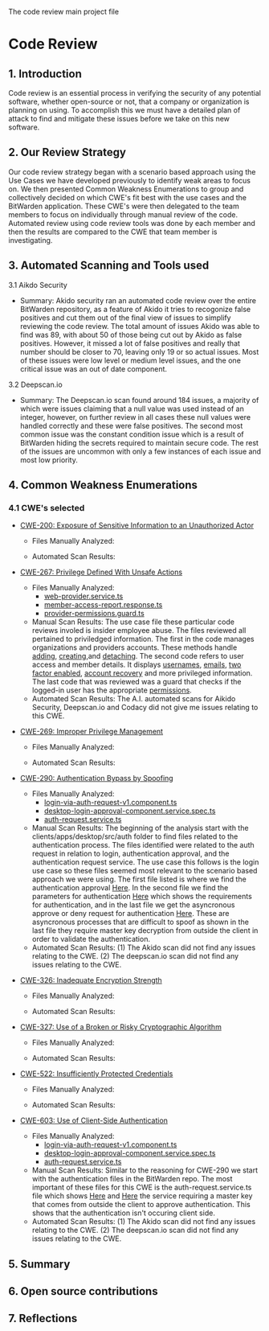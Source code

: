 The code review main project file
# Code Review

## 1. Introduction

Code review is an essential process in verifying the security of any potential software, whether open-source or not, that a company or organization is planning on using. To accomplish this we must have a detailed plan of attack to find and mitigate these issues before we take on this new software.

## 2. Our Review Strategy

Our code review strategy began with a scenario based approach using the Use Cases we have developed previously to identify weak areas to focus on. We then presented Common Weakness Enumerations to group and collectively decided on which CWE's fit best with the use cases and the BitWarden application. These CWE's were then delegated to the team members to focus on individually through manual review of the code. Automated review using code review tools was done by each member and then the results are compared to the CWE that team member is investigating. 

## 3. Automated Scanning and Tools used

3.1 Aikdo Security
* Summary: Akido security ran an automated code review over the entire BitWarden repository, as a feature of Akido it tries to recogonize false positives and cut them out of the final view of issues to simplify reviewing the code review. The total amount of issues Akido was able to find was 89, with about 50 of those being cut out by Akido as false positives. However, it missed a lot of false positives and really that number should be closer to 70, leaving only 19 or so actual issues. Most of these issues were low level or medium level issues, and the one critical issue was an out of date component.  


3.2 Deepscan.io
* Summary: The Deepscan.io scan found around 184 issues, a majority of which were issues claiming that a null value was used instead of an integer, however, on further review in all cases these null values were handled correctly and these were false positives. The second most common issue was the constant condition issue which is a result of BitWarden hiding the secrets required to maintain secure code. The rest of the issues are uncommon with only a few instances of each issue and most low priority. 


## 4. Common Weakness Enumerations

### 4.1 CWE's selected
   
* [CWE-200: Exposure of Sensitive Information to an Unauthorized Actor](https://cwe.mitre.org/data/definitions/200.html)
    * Files Manually Analyzed:

    * Automated Scan Results:
      
* [CWE-267: Privilege Defined With Unsafe Actions](https://cwe.mitre.org/data/definitions/267.html)
    * Files Manually Analyzed:
         * [web-provider.service.ts](https://github.com/bitwarden/clients/blob/main/bitwarden_license/bit-web/src/app/admin-console/providers/services/web-provider.service.ts)
         * [member-access-report.response.ts](https://github.com/bitwarden/clients/blob/main/bitwarden_license/bit-web/src/app/tools/reports/member-access-report/response/member-access-report.response.ts)
         * [provider-permissions.guard.ts](https://github.com/bitwarden/clients/blob/main/bitwarden_license/bit-web/src/app/admin-console/providers/guards/provider-permissions.guard.ts)
    * Manual Scan Results: The use case file these particular code reviews involed is insider employee abuse. The files reviewed all pertained to priviledged information. The first in the code manages organizations and providers accounts. These methods handle [adding](https://github.com/bitwarden/clients/blob/main/bitwarden_license/bit-web/src/app/admin-console/providers/services/web-provider.service.ts#L36), [creating](https://github.com/bitwarden/clients/blob/main/bitwarden_license/bit-web/src/app/admin-console/providers/services/web-provider.service.ts#L74),and [detaching](https://github.com/bitwarden/clients/blob/main/bitwarden_license/bit-web/src/app/admin-console/providers/services/web-provider.service.ts#L82). The second code refers to user access and member details. It displays [usernames](https://github.com/bitwarden/clients/blob/main/bitwarden_license/bit-web/src/app/tools/reports/member-access-report/response/member-access-report.response.ts#L42), [emails](https://github.com/bitwarden/clients/blob/main/bitwarden_license/bit-web/src/app/tools/reports/member-access-report/response/member-access-report.response.ts#L43), [two factor enabled](https://github.com/bitwarden/clients/blob/main/bitwarden_license/bit-web/src/app/tools/reports/member-access-report/response/member-access-report.response.ts#L44), [account recovery](https://github.com/bitwarden/clients/blob/main/bitwarden_license/bit-web/src/app/tools/reports/member-access-report/response/member-access-report.response.ts#L45) and more privileged information. The last code that was reviewed was a guard that checks if the logged-in user has the appropriate [permissions](https://github.com/bitwarden/clients/blob/main/bitwarden_license/bit-web/src/app/admin-console/providers/guards/provider-permissions.guard.ts#L56). 
    * Automated Scan Results: The A.I. automated scans for Aikido Security, Deepscan.io and Codacy did not give me issues relating to this CWE.
      
* [CWE-269: Improper Privilege Management](https://cwe.mitre.org/data/definitions/269.html) 
    * Files Manually Analyzed:

    * Automated Scan Results:
      
* [CWE-290: Authentication Bypass by Spoofing](https://cwe.mitre.org/data/definitions/290.html)
    * Files Manually Analyzed:
         * [login-via-auth-request-v1.component.ts](https://github.com/bitwarden/clients/blob/main/apps/desktop/src/auth/login/login-via-auth-request-v1.component.ts)
         * [desktop-login-approval-component.service.spec.ts](https://github.com/bitwarden/clients/blob/main/apps/desktop/src/auth/login/desktop-login-approval-component.service.spec.ts)
         * [auth-request.service.ts](https://github.com/bitwarden/clients/blob/main/libs/auth/src/common/services/auth-request/auth-request.service.ts)
    * Manual Scan Results: The beginning of the analysis start with the clients/apps/desktop/src/auth folder to find files related to the authentication process. The files identified were related to the auth request in relation to login, authentication approval, and the authentication request service. The use case this follows is the login use case so these files seemed most relevant to the scenario based approach we were using. The first file listed is where we find the authentication approval [Here](https://github.com/bitwarden/clients/blob/main/apps/desktop/src/auth/login/login-via-auth-request-v1.component.ts#L86). In the second file we find the parameters for authentication [Here](https://github.com/bitwarden/clients/blob/main/apps/desktop/src/auth/login/desktop-login-approval-component.service.spec.ts#L51) which shows the requirements for authentication, and in the last file we get the asyncronous approve or deny request for authentication [Here](https://github.com/bitwarden/clients/blob/main/libs/auth/src/common/services/auth-request/auth-request.service.ts#L87). These are asyncronous processes that are difficult to spoof as shown in the last file they require master key decryption from outside the client in order to validate the authentication.
    * Automated Scan Results: (1) The Akido scan did not find any issues relating to the CWE. (2) The deepscan.io scan did not find any issues relating to the CWE.
    
* [CWE-326: Inadequate Encryption Strength](https://cwe.mitre.org/data/definitions/326.html)
    * Files Manually Analyzed:

    * Automated Scan Results:
      
* [CWE-327: Use of a Broken or Risky Cryptographic Algorithm](https://cwe.mitre.org/data/definitions/327.html)
    * Files Manually Analyzed:

    * Automated Scan Results:
      
* [CWE-522: Insufficiently Protected Credentials](https://cwe.mitre.org/data/definitions/522.html)
    * Files Manually Analyzed:

    * Automated Scan Results:
    
* [CWE-603: Use of Client-Side Authentication](https://cwe.mitre.org/data/definitions/603.html)
    * Files Manually Analyzed:
         * [login-via-auth-request-v1.component.ts](https://github.com/bitwarden/clients/blob/main/apps/desktop/src/auth/login/login-via-auth-request-v1.component.ts)
         * [desktop-login-approval-component.service.spec.ts](https://github.com/bitwarden/clients/blob/main/apps/desktop/src/auth/login/desktop-login-approval-component.service.spec.ts)
         * [auth-request.service.ts](https://github.com/bitwarden/clients/blob/main/libs/auth/src/common/services/auth-request/auth-request.service.ts)
  * Manual Scan Results: Similar to the reasoning for CWE-290 we start with the authentication files in the BitWarden repo. The most important of these files for this CWE is the auth-request.service.ts file which shows [Here](https://github.com/bitwarden/clients/blob/main/apps/desktop/src/auth/login/desktop-login-approval-component.service.spec.ts#L51) and [Here](https://github.com/bitwarden/clients/blob/main/libs/auth/src/common/services/auth-request/auth-request.service.ts#L105) the service requiring a master key that comes from outside the client to approve authentication. This shows that the authentication isn't occuring client side.
  * Automated Scan Results: (1) The Akido scan did not find any issues relating to the CWE. (2) The deepscan.io scan did not find any issues relating to the CWE.



## 5. Summary

## 6. Open source contributions

## 7. Reflections
